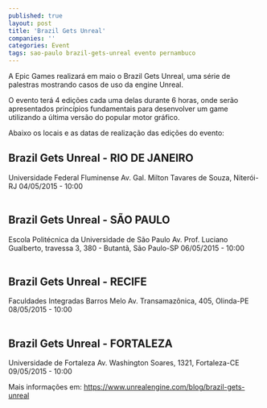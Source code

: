 ```yaml
---
published: true
layout: post
title: 'Brazil Gets Unreal'
companies: ''
categories: Event
tags: sao-paulo brazil-gets-unreal evento pernambuco
---
```

A Epic Games realizará em maio o Brazil Gets Unreal, uma série de palestras mostrando casos de uso da engine Unreal.

O evento terá 4 edições cada uma delas durante 6 horas, onde serão apresentados princípios fundamentais para desenvolver um game utilizando a última versão do popular motor gráfico.

Abaixo os locais e as datas de realização das edições do evento:
## Brazil Gets Unreal - RIO DE JANEIRO
Universidade Federal Fluminense
Av. Gal. Milton Tavares de Souza, Niterói-RJ
04/05/2015 - 10:00
<br><br>

## Brazil Gets Unreal - SÃO PAULO
Escola Politécnica da Universidade de São Paulo
Av. Prof. Luciano Gualberto, travessa 3, 380 - Butantã, São Paulo-SP
06/05/2015 - 10:00
<br><br>

## Brazil Gets Unreal - RECIFE
Faculdades Integradas Barros Melo
Av. Transamazônica, 405, Olinda-PE
08/05/2015 - 10:00
<br><br>

## Brazil Gets Unreal - FORTALEZA
Universidade de Fortaleza
Av. Washington Soares, 1321, Fortaleza-CE
09/05/2015 - 10:00

Mais informações em: <a href="https://www.unrealengine.com/blog/brazil-gets-unreal" target="_blank">https://www.unrealengine.com/blog/brazil-gets-unreal</a>
